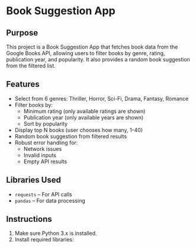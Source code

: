 # Book Suggestion App

## Purpose
This project is a Book Suggestion App that fetches book data from the Google Books API, allowing users to filter books by genre, rating, publication year, and popularity. It also provides a random book suggestion from the filtered list.

## Features
- Select from 6 genres: Thriller, Horror, Sci-Fi, Drama, Fantasy, Romance
- Filter books by:
  - Minimum rating (only available ratings are shown)
  - Publication year (only available years are shown)
  - Sort by popularity
- Display top N books (user chooses how many, 1-40)
- Random book suggestion from filtered results
- Robust error handling for:
  - Network issues
  - Invalid inputs
  - Empty API results

## Libraries Used
- `requests` – For API calls
- `pandas` – For data processing

## Instructions
1. Make sure Python 3.x is installed.
2. Install required libraries:

